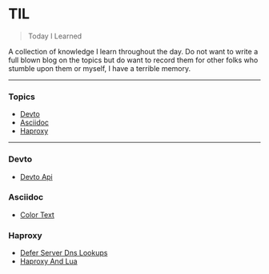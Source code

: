 # TIL

> Today I Learned

A collection of knowledge I learn throughout the day.  Do not want to write a full blown blog on the topics but do want to record them for other folks who stumble upon them or myself, I have a terrible memory.

---

### Topics

* [Devto](#devto)
* [Asciidoc](#asciidoc)
* [Haproxy](#haproxy)

---

### Devto
* [Devto Api](./markdown/devto/devto-api.md)

### Asciidoc
* [Color Text](./markdown/asciidoc/color-text.md)

### Haproxy
* [Defer Server Dns Lookups](./markdown/haproxy/defer-server-dns-lookups.md)
* [Haproxy And Lua](./markdown/haproxy/haproxy-and-lua.md)

